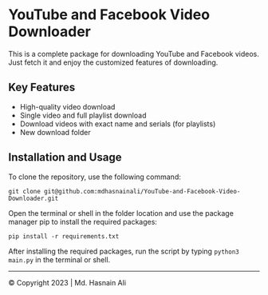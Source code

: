 # YouTube and Facebook Video Downloader

This is a complete package for downloading YouTube and Facebook videos. Just fetch it and enjoy the customized features of downloading.

## Key Features

- High-quality video download
- Single video and full playlist download
- Download videos with exact name and serials (for playlists)
- New download folder 

## Installation and Usage

To clone the repository, use the following command: 

```shell
git clone git@github.com:mdhasnainali/YouTube-and-Facebook-Video-Downloader.git
```

Open the terminal or shell in the folder location and use the package manager pip to install the required packages:

```shell
pip install -r requirements.txt
```

After installing the required packages, run the script by typing `python3 main.py` in the terminal or shell.

---

© Copyright 2023 | Md. Hasnain Ali